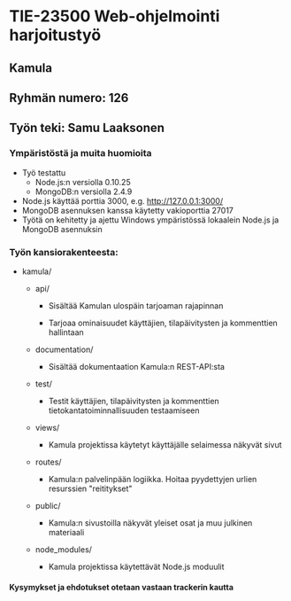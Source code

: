 ﻿# TIE-23500 Web-ohjelmointi harjoitustyö

## Kamula
## Ryhmän numero: 126
## Työn teki: Samu Laaksonen

### Ympäristöstä ja muita huomioita

* Työ testattu 
    * Node.js:n versiolla 0.10.25
    * MongoDB:n versiolla 2.4.9
* Node.js käyttää porttia 3000, e.g. http://127.0.0.1:3000/
* MongoDB asennuksen kanssa käytetty vakioporttia 27017
* Työtä on kehitetty ja ajettu Windows ympäristössä lokaalein Node.js ja MongoDB asennuksin

### Työn kansiorakenteesta:

* kamula/

    * api/ 
    
        * Sisältää Kamulan ulospäin tarjoaman rajapinnan
        
        * Tarjoaa ominaisuudet käyttäjien, tilapäivitysten ja kommenttien hallintaan
        
    * documentation/
    
        * Sisältää dokumentaation Kamula:n REST-API:sta
        
    * test/
    
        * Testit käyttäjien, tilapäivitysten ja kommenttien tietokantatoiminnallisuuden testaamiseen
        
    * views/
    
        * Kamula projektissa käytetyt käyttäjälle selaimessa näkyvät sivut
        
    * routes/
    
        * Kamula:n palvelinpään logiikka. Hoitaa pyydettyjen urlien resurssien "reititykset"
        
    * public/
    
        * Kamula:n sivustoilla näkyvät yleiset osat ja muu julkinen materiaali
        
    * node_modules/
    
        * Kamula projektissa käytettävät Node.js moduulit
        
#### Kysymykset ja ehdotukset otetaan vastaan trackerin kautta
        